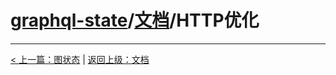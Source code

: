 # [graphql-state](https://github.com/babyfish-ct/graphql-state)/[文档](../README_zh_CN.md)/HTTP优化


--------------
[< 上一篇：图状态](./graph-state/README_zh_CN.md) | [返回上级：文档](../README_zh_CN.md)
